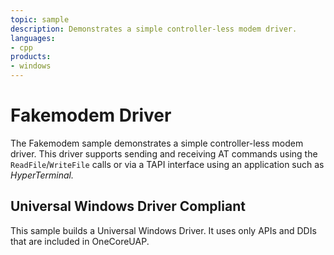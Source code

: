 ```yaml
---
topic: sample
description: Demonstrates a simple controller-less modem driver.
languages:
- cpp
products:
- windows
---
```


<!---
    name: Fakemodem Driver
    platform: KMDF
    language: cpp
    category: Network
    description: Demonstrates a simple controller-less modem driver.
    samplefwlink: http://go.microsoft.com/fwlink/p/?LinkId=617733
--->

# Fakemodem Driver

The Fakemodem sample demonstrates a simple controller-less modem driver. This driver supports sending and receiving AT commands using the `ReadFile`/`WriteFile` calls or via a TAPI interface using an application such as *HyperTerminal.*

## Universal Windows Driver Compliant

This sample builds a Universal Windows Driver. It uses only APIs and DDIs that are included in OneCoreUAP.
